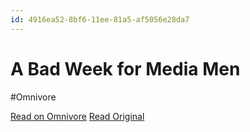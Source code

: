 ```yaml
---
id: 4916ea52-8bf6-11ee-81a5-af5056e28da7
---
```


# A Bad Week for Media Men
#Omnivore

[Read on Omnivore](https://omnivore.app/me/a-bad-week-for-media-men-18c091e73da)
[Read Original](https://getpocket.com/collections/get-up-to-speed-a-bad-week-for-media-men)

